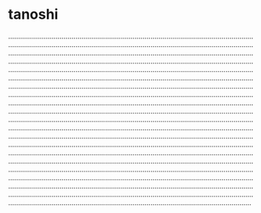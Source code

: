 # tanoshi
...........................................................................................................................................................................................................................................................................................................................................................................................................................................................................................................................................................................................................................................................................................................................................................................................................................................................................................................................................................................................................................................................................................................................................................................................................................................................................................................................................................................................................................................................................................................................................................................................................................................................................................................................................................................................................................................................................................................................................................................................................................................................................................................................................................................................................................................................................................................................................................................................................................................................................................................................................................................................................................................................................................................